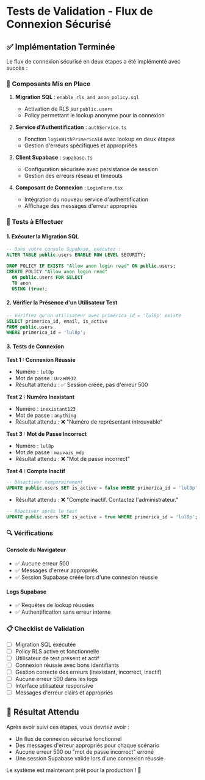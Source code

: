 # Tests de Validation - Flux de Connexion Sécurisé

## ✅ Implémentation Terminée

Le flux de connexion sécurisé en deux étapes a été implémenté avec succès :

### 🔧 Composants Mis en Place

1. **Migration SQL** : `enable_rls_and_anon_policy.sql`
   - Activation de RLS sur `public.users`
   - Policy permettant le lookup anonyme pour la connexion

2. **Service d'Authentification** : `authService.ts`
   - Fonction `loginWithPrimericaId` avec lookup en deux étapes
   - Gestion d'erreurs spécifiques et appropriées

3. **Client Supabase** : `supabase.ts`
   - Configuration sécurisée avec persistance de session
   - Gestion des erreurs réseau et timeouts

4. **Composant de Connexion** : `LoginForm.tsx`
   - Intégration du nouveau service d'authentification
   - Affichage des messages d'erreur appropriés

### 🧪 Tests à Effectuer

#### 1. Exécuter la Migration SQL
```sql
-- Dans votre console Supabase, exécutez :
ALTER TABLE public.users ENABLE ROW LEVEL SECURITY;

DROP POLICY IF EXISTS "Allow anon login read" ON public.users;
CREATE POLICY "Allow anon login read"
  ON public.users FOR SELECT
  TO anon
  USING (true);
```

#### 2. Vérifier la Présence d'un Utilisateur Test
```sql
-- Vérifiez qu'un utilisateur avec primerica_id = 'lul8p' existe
SELECT primerica_id, email, is_active 
FROM public.users 
WHERE primerica_id = 'lul8p';
```

#### 3. Tests de Connexion

**Test 1 : Connexion Réussie**
- Numéro : `lul8p`
- Mot de passe : `Urze0912`
- Résultat attendu : ✅ Session créée, pas d'erreur 500

**Test 2 : Numéro Inexistant**
- Numéro : `inexistant123`
- Mot de passe : `anything`
- Résultat attendu : ❌ "Numéro de représentant introuvable"

**Test 3 : Mot de Passe Incorrect**
- Numéro : `lul8p`
- Mot de passe : `mauvais_mdp`
- Résultat attendu : ❌ "Mot de passe incorrect"

**Test 4 : Compte Inactif**
```sql
-- Désactiver temporairement
UPDATE public.users SET is_active = false WHERE primerica_id = 'lul8p';
```
- Résultat attendu : ❌ "Compte inactif. Contactez l'administrateur."
```sql
-- Réactiver après le test
UPDATE public.users SET is_active = true WHERE primerica_id = 'lul8p';
```

### 🔍 Vérifications

#### Console du Navigateur
- ✅ Aucune erreur 500
- ✅ Messages d'erreur appropriés
- ✅ Session Supabase créée lors d'une connexion réussie

#### Logs Supabase
- ✅ Requêtes de lookup réussies
- ✅ Authentification sans erreur interne

### 📋 Checklist de Validation

- [ ] Migration SQL exécutée
- [ ] Policy RLS active et fonctionnelle
- [ ] Utilisateur de test présent et actif
- [ ] Connexion réussie avec bons identifiants
- [ ] Gestion correcte des erreurs (inexistant, incorrect, inactif)
- [ ] Aucune erreur 500 dans les logs
- [ ] Interface utilisateur responsive
- [ ] Messages d'erreur clairs et appropriés

## 🎉 Résultat Attendu

Après avoir suivi ces étapes, vous devriez avoir :
- Un flux de connexion sécurisé fonctionnel
- Des messages d'erreur appropriés pour chaque scénario
- Aucune erreur 500 ou "mot de passe incorrect" erroné
- Une session Supabase valide lors d'une connexion réussie

Le système est maintenant prêt pour la production ! 🚀